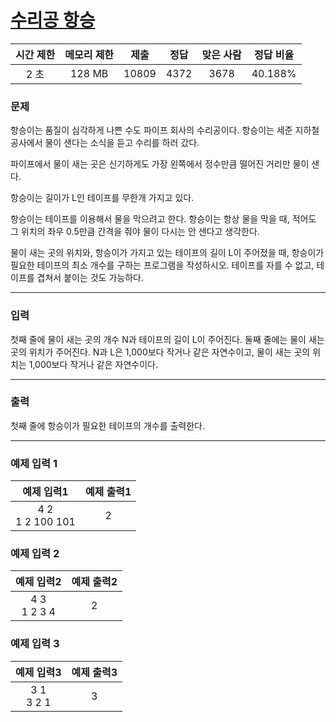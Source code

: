 # [수리공 항승](https://www.acmicpc.net/problem/1449)

<div align = center>

|  시간 제한  | 메모리 제한 |  제출  |  정답  | 맞은 사람 | 정답 비율 |
| :-------: | :------: | :----: | :----: | :-------: | :-------: |
|    2 초   |   128 MB  | 10809 | 4372 |  3678   |  40.188%  |

</div>

### 문제

항승이는 품질이 심각하게 나쁜 수도 파이프 회사의 수리공이다. 항승이는 세준 지하철 공사에서 물이 샌다는 소식을 듣고 수리를 하러 갔다.

파이프에서 물이 새는 곳은 신기하게도 가장 왼쪽에서 정수만큼 떨어진 거리만 물이 샌다.

항승이는 길이가 L인 테이프를 무한개 가지고 있다.

항승이는 테이프를 이용해서 물을 막으려고 한다. 항승이는 항상 물을 막을 때, 적어도 그 위치의 좌우 0.5만큼 간격을 줘야 물이 다시는 안 샌다고 생각한다.

물이 새는 곳의 위치와, 항승이가 가지고 있는 테이프의 길이 L이 주어졌을 때, 항승이가 필요한 테이프의 최소 개수를 구하는 프로그램을 작성하시오. 테이프를 자를 수 없고, 테이프를 겹쳐서 붙이는 것도 가능하다.

---

### 입력

첫째 줄에 물이 새는 곳의 개수 N과 테이프의 길이 L이 주어진다. 둘째 줄에는 물이 새는 곳의 위치가 주어진다. N과 L은 1,000보다 작거나 같은 자연수이고, 물이 새는 곳의 위치는 1,000보다 작거나 같은 자연수이다.

---

### 출력

첫째 줄에 항승이가 필요한 테이프의 개수를 출력한다.

---

### 예제 입력 1

| 예제 입력1 | 예제 출력1 |
| :--------: | :--------: |
| 4 2<br/>1 2 100 101 | 2 |

### 예제 입력 2

| 예제 입력2 | 예제 출력2 |
| :--------: | :--------: |
| 4 3<br/>1 2 3 4 | 2 |

### 예제 입력 3

| 예제 입력3 | 예제 출력3 |
| :--------: | :--------: |
| 3 1<br/>3 2 1 | 3 |